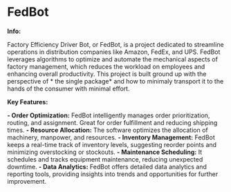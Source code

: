 # FedBot

**Info:**

Factory Efficiency Driver Bot, or FedBot, is a project dedicated to streamline operations in distribution companies like Amazon, FedEx, and UPS. FedBot leverages algorithms to optimize and automate the mechanical aspects of factory management, which reduces the workload on employees and enhancing overall productivity. This project is built ground up with the perspective of * the single package* and how to minimaly transport it to the hands of the consumer with minimal effort.

**Key Features:**

**- Order Optimization:**  FedBot intelligently manages order prioritization, routing, and assignment. Great for order fulfillment and reducing shipping times.
**- Resource Allocation:**   The software optimizes the allocation of machinery, manpower, and resources.
**- Inventory Management:** FedBot keeps a real-time track of inventory levels, suggesting reorder points and minimizing overstocking or stockouts.
**- Maintenance Scheduling:** It schedules and tracks equipment maintenance, reducing unexpected downtime.
**- Data Analytics:** FedBot offers detailed data analytics and reporting tools, providing insights into trends and opportunities for further improvement.
